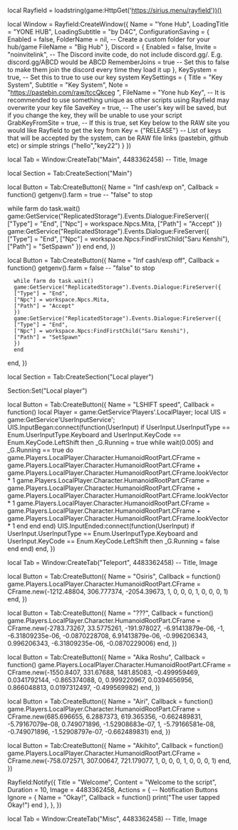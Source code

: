 
local Rayfield = loadstring(game:HttpGet('https://sirius.menu/rayfield'))()

local Window = Rayfield:CreateWindow({
    Name = "Yone Hub",
    LoadingTitle = "YONE HUB",
    LoadingSubtitle = "by D4C",
    ConfigurationSaving = {
       Enabled = false,
       FolderName = nil, -- Create a custom folder for your hub/game
       FileName = "Big Hub"
    },
    Discord = {
       Enabled = false,
       Invite = "noinvitelink", -- The Discord invite code, do not include discord.gg/. E.g. discord.gg/ABCD would be ABCD
       RememberJoins = true -- Set this to false to make them join the discord every time they load it up
    },
    KeySystem = true, -- Set this to true to use our key system
    KeySettings = {
       Title = "Key System",
       Subtitle = "Key System",
       Note = "https://pastebin.com/raw/tccQkceg ",
       FileName = "Yone hub Key", -- It is recommended to use something unique as other scripts using Rayfield may overwrite your key file
       SaveKey = true, -- The user's key will be saved, but if you change the key, they will be unable to use your script
       GrabKeyFromSite = true, -- If this is true, set Key below to the RAW site you would like Rayfield to get the key from
       Key = {"RELEASE"} -- List of keys that will be accepted by the system, can be RAW file links (pastebin, github etc) or simple strings ("hello","key22")
    }
 })

 local Tab = Window:CreateTab("Main", 4483362458) -- Title, Image

local Section = Tab:CreateSection("Main")

local Button = Tab:CreateButton({
   Name = "Inf cash/exp on",
   Callback = function()
      getgenv().farm = true -- "false" to stop

while farm do task.wait()
game:GetService("ReplicatedStorage").Events.Dialogue:FireServer({
["Type"] = "End",
["Npc"] = workspace.Npcs.Mita,
["Path"] = "Accept"
})
game:GetService("ReplicatedStorage").Events.Dialogue:FireServer({
["Type"] = "End",
["Npc"] = workspace.Npcs:FindFirstChild("Saru Kenshi"),
["Path"] = "SetSpawn"
})
end
   end,
})

local Button = Tab:CreateButton({
   Name = "Inf cash/exp off",
   Callback = function()
      getgenv().farm = false -- "false" to stop

      while farm do task.wait()
      game:GetService("ReplicatedStorage").Events.Dialogue:FireServer({
      ["Type"] = "End",
      ["Npc"] = workspace.Npcs.Mita,
      ["Path"] = "Accept"
      })
      game:GetService("ReplicatedStorage").Events.Dialogue:FireServer({
      ["Type"] = "End",
      ["Npc"] = workspace.Npcs:FindFirstChild("Saru Kenshi"),
      ["Path"] = "SetSpawn"
      })
      end
   end,
})
 
 local Section = Tab:CreateSection("Local player")

 Section:Set("Local player")

 local Button = Tab:CreateButton({
   Name = "LSHIFT speed",
   Callback = function()
local Player = game:GetService'Players'.LocalPlayer;
local UIS = game:GetService'UserInputService';
UIS.InputBegan:connect(function(UserInput)
        if UserInput.UserInputType == Enum.UserInputType.Keyboard and UserInput.KeyCode == Enum.KeyCode.LeftShift then
            _G.Running = true
                while wait(0.005) and _G.Running == true do
game.Players.LocalPlayer.Character.HumanoidRootPart.CFrame = game.Players.LocalPlayer.Character.HumanoidRootPart.CFrame + game.Players.LocalPlayer.Character.HumanoidRootPart.CFrame.lookVector * 1
game.Players.LocalPlayer.Character.HumanoidRootPart.CFrame = game.Players.LocalPlayer.Character.HumanoidRootPart.CFrame + game.Players.LocalPlayer.Character.HumanoidRootPart.CFrame.lookVector * 1
game.Players.LocalPlayer.Character.HumanoidRootPart.CFrame = game.Players.LocalPlayer.Character.HumanoidRootPart.CFrame + game.Players.LocalPlayer.Character.HumanoidRootPart.CFrame.lookVector * 1
end
        end
end)
UIS.InputEnded:connect(function(UserInput)
        if UserInput.UserInputType == Enum.UserInputType.Keyboard and UserInput.KeyCode == Enum.KeyCode.LeftShift then
                _G.Running = false
        end
end)
   end,
})

 local Tab = Window:CreateTab("Teleport", 4483362458) -- Title, Image

 local Button = Tab:CreateButton({
   Name = "Osiris",
   Callback = function()
      game.Players.LocalPlayer.Character.HumanoidRootPart.CFrame = CFrame.new(-1212.48804, 306.777374, -2054.39673, 1, 0, 0, 0, 1, 0, 0, 0, 1)
   end,
})

 local Button = Tab:CreateButton({
   Name = "???",
   Callback = function()
      game.Players.LocalPlayer.Character.HumanoidRootPart.CFrame = CFrame.new(-2783.73267, 33.5775261, -191.978027, -6.91413879e-06, -1, -6.31809235e-06, -0.0870228708, 6.91413879e-06, -0.996206343, 0.996206343, -6.31809235e-06, -0.0870229006)
   end,
})

local Button = Tab:CreateButton({
   Name = "Aika Roshu",
   Callback = function()
      game.Players.LocalPlayer.Character.HumanoidRootPart.CFrame = CFrame.new(-1550.8407, 331.67688, 1481.85083, -0.499959469, 0.0341792144, -0.865374088, 0, 0.999220967, 0.0394656956, 0.866048813, 0.0197312497, -0.499569982)
   end,
})

local Button = Tab:CreateButton({
   Name = "Airi",
   Callback = function()
      game.Players.LocalPlayer.Character.HumanoidRootPart.CFrame = CFrame.new(685.696655, 6.2887373, 619.365356, -0.662489831, -5.79167079e-08, 0.749071896, -1.52908683e-07, 1, -5.79166581e-08, -0.749071896, -1.52908797e-07, -0.662489831)
   end,
})

local Button = Tab:CreateButton({
   Name = "Akihito",
   Callback = function()
      game.Players.LocalPlayer.Character.HumanoidRootPart.CFrame = CFrame.new(-758.072571, 307.00647, 721.179077, 1, 0, 0, 0, 1, 0, 0, 0, 1)
   end,
})

 Rayfield:Notify({
    Title = "Welcome",
    Content = "Welcome to the script",
    Duration = 10,
    Image = 4483362458,
    Actions = { -- Notification Buttons
       Ignore = {
          Name = "Okay!",
          Callback = function()
          print("The user tapped Okay!")
       end
    },
 },
 })

 local Tab = Window:CreateTab("Misc", 4483362458) -- Title, Image


 
